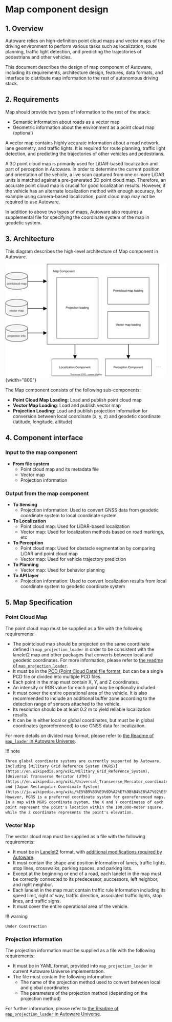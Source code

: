 # Map component design

## 1. Overview

Autoware relies on high-definition point cloud maps and vector maps of the driving environment to perform various tasks such as localization, route planning, traffic light detection, and predicting the trajectories of pedestrians and other vehicles.

This document describes the design of map component of Autoware, including its requirements, architecture design, features, data formats, and interface to distribute map information to the rest of autonomous driving stack.

## 2. Requirements

Map should provide two types of information to the rest of the stack:

- Semantic information about roads as a vector map
- Geometric information about the environment as a point cloud map (optional)

A vector map contains highly accurate information about a road network, lane geometry, and traffic lights. It is required for route planning, traffic light detection, and predicting the trajectories of other vehicles and pedestrians.

A 3D point cloud map is primarily used for LiDAR-based localization and part of perception in Autoware. In order to determine the current position and orientation of the vehicle, a live scan captured from one or more LiDAR units is matched against a pre-generated 3D point cloud map. Therefore, an accurate point cloud map is crucial for good localization results. However, if the vehicle has an alternate localization method with enough accuracy, for example using camera-based localization, point cloud map may not be required to use Autoware.

In addition to above two types of maps, Autoware also requires a supplemental file for specifying the coordinate system of the map in geodetic system.

## 3. Architecture

This diagram describes the high-level architecture of Map component in Autoware.

![map component architecture](image/high-level-map-diagram.drawio.svg){width="800"}

The Map component consists of the following sub-components:

- **Point Cloud Map Loading**: Load and publish point cloud map
- **Vector Map Loading**: Load and publish vector map
- **Projection Loading**: Load and publish projection information for conversion between local coordinate (x, y, z) and geodetic coordinate (latitude, longitude, altitude)

## 4. Component interface

### Input to the map component

- **From file system**
  - Point cloud map and its metadata file
  - Vector map
  - Projection information

### Output from the map component

- **To Sensing**
  - Projection information: Used to convert GNSS data from geodetic coordinate system to local coordinate system
- **To Localization**
  - Point cloud map: Used for LiDAR-based localization
  - Vector map: Used for localization methods based on road markings, etc
- **To Perception**
  - Point cloud map: Used for obstacle segmentation by comparing LiDAR and point cloud map
  - Vector map: Used for vehicle trajectory prediction
- **To Planning**
  - Vector map: Used for behavior planning
- **To API layer**
  - Projection information: Used to convert localization results from local coordinate system to geodetic coordinate system

## 5. Map Specification

### Point Cloud Map

The point cloud map must be supplied as a file with the following requirements:

- The pointcloud map should be projected on the same coordinate defined in `map_projection_loader` in order to be consistent with the lanelet2 map and other packages that converts between local and geodetic coordinates. For more information, please refer to [the readme of `map_projection_loader`](https://github.com/autowarefoundation/autoware.universe/tree/main/map/map_projection_loader/README.md).
- It must be in the [PCD (Point Cloud Data) file format](https://pointclouds.org/documentation/tutorials/pcd_file_format.html), but can be a single PCD file or divided into multiple PCD files.
- Each point in the map must contain X, Y, and Z coordinates.
- An intensity or RGB value for each point may be optionally included.
- It must cover the entire operational area of the vehicle. It is also recommended to include an additional buffer zone according to the detection range of sensors attached to the vehicle.
- Its resolution should be at least 0.2 m to yield reliable localization results.
- It can be in either local or global coordinates, but must be in global coordinates (georeferenced) to use GNSS data for localization.

For more details on divided map format, please refer to [the Readme of `map_loader` in Autoware Universe](https://github.com/autowarefoundation/autoware.universe/blob/main/map/map_loader/README.md).

!!! note

    Three global coordinate systems are currently supported by Autoware, including [Military Grid Reference System (MGRS)](https://en.wikipedia.org/wiki/Military_Grid_Reference_System), [Universal Transverse Mercator (UTM)](https://en.wikipedia.org/wiki/Universal_Transverse_Mercator_coordinate_system), and [Japan Rectangular Coordinate System](https://ja.wikipedia.org/wiki/%E5%B9%B3%E9%9D%A2%E7%9B%B4%E8%A7%92%E5%BA%A7%E6%A8%99%E7%B3%BB).
    However, MGRS is a preferred coordinate system for georeferenced maps.
    In a map with MGRS coordinate system, the X and Y coordinates of each point represent the point's location within the 100,000-meter square, while the Z coordinate represents the point's elevation.

### Vector Map

The vector cloud map must be supplied as a file with the following requirements:

- It must be in [Lanelet2](https://github.com/fzi-forschungszentrum-informatik/Lanelet2) format, with [additional modifications required by Autoware](https://github.com/autowarefoundation/autoware_common/blob/main/tmp/lanelet2_extension/docs/lanelet2_format_extension.md).
- It must contain the shape and position information of lanes, traffic lights, stop lines, crosswalks, parking spaces, and parking lots.
- Except at the beginning or end of a road, each lanelet in the map must be correctly connected to its predecessor, successors, left neighbor, and right neighbor.
- Each lanelet in the map must contain traffic rule information including its speed limit, right of way, traffic direction, associated traffic lights, stop lines, and traffic signs.
- It must cover the entire operational area of the vehicle.

!!! warning

    Under Construction

### Projection information

The projection information must be supplied as a file with the following requirements:

- It must be in YAML format, provided into `map_projection_loader` in current Autoware Universe implementation.
- The file must contain the following information:
  - The name of the projection method used to convert between local and global coordinates
  - The parameters of the projection method (depending on the projection method)

For further information, please refer to [the Readme of `map_projection_loader` in Autoware Universe](https://github.com/autowarefoundation/autoware.universe/tree/main/map/map_projection_loader/README.md).
